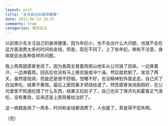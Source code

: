 ```yaml
---
layout: post
title: "关注自己的身体健康"
date: 2013-06-24 20:47
comments: true
categories: 我的生活
---
```

以前很少去关注自己的身体健康，因为年纪小，也不会出什么大问题，也就不会在这方面浪费太多的时间和金钱。但是，现在不同了。上了些年纪，稍有不注意，身体就会出各种各样的问题。

<!-- more -->

我上两周就感冒发烧了。因为我周五冒着雨把山地车从公司骑了回来。一边冒着汗，一边淋着雨。回去后也没有马上换衣服或冲个澡。然后就悲剧了。发烧了两天，虽然是低烧，但是还是很不舒服。觉睡不好，也没精神到外面走走。自己买了白加黑吃，结果不奏效。最后上医院看才把烧给退了。然而感冒发烧刚刚好，在公司食堂不知道吃错了什么东西，结果又拉肚子了。自己也买了保济丸和霍香正气液吃，没有奏效，后来还是上医院看给治好了。

这一病就是病了一周多，时间和金钱都浪费了，人也瘦了。真是得不偿失啊。

（完）
